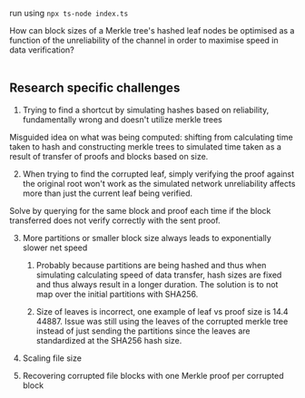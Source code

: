 run using `npx ts-node index.ts`

How can block sizes of a Merkle tree's hashed leaf nodes be optimised as a function of the unreliability of the channel in order to maximise speed in data verification?
<br>
<br>
## Research specific challenges 

1. Trying to find a shortcut by simulating hashes based on reliability, fundamentally wrong and doesn't utilize merkle trees

Misguided idea on what was being computed: shifting from calculating time taken to hash and constructing merkle trees to simulated time taken as a result of transfer of proofs and blocks based on size.

2. When trying to find the corrupted leaf, simply verifying the proof against the original root won't work as the simulated network unreliability affects more than just the current leaf being verified.

Solve by querying for the same block and proof each time if the block transferred does not verify correctly with the sent proof.

3. More partitions or smaller block size always leads to exponentially slower net speed

    1. Probably because partitions are being hashed and thus when simulating calculating speed of data transfer, hash sizes are fixed and thus always result in a longer duration. The solution is to not map over the initial partitions with SHA256. 

    2. Size of leaves is incorrect, one example of leaf vs proof size is 14.4 44887. Issue was still using the leaves of the corrupted merkle tree instead of just sending the partitions since the leaves are standardized at the SHA256 hash size.

4. Scaling file size

5. Recovering corrupted file blocks with one Merkle proof per corrupted block
